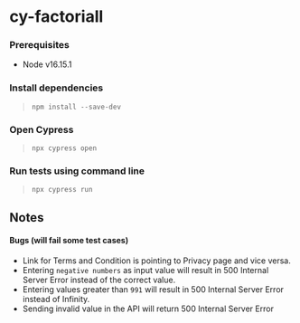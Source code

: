 #  cy-factoriall

###  Prerequisites
- Node v16.15.1

###  Install dependencies
> `npm install --save-dev`

### Open Cypress
> `npx cypress open`

### Run tests using command line
> `npx cypress run`

## Notes

#### Bugs (will fail some test cases)
- Link for Terms and Condition is pointing to Privacy page and vice versa.
- Entering `negative numbers` as input value will result in 500 Internal Server Error instead of the correct value.
- Entering values greater than `991` will result in 500 Internal Server Error instead of Infinity.
- Sending invalid value in the API will return 500 Internal Server Error